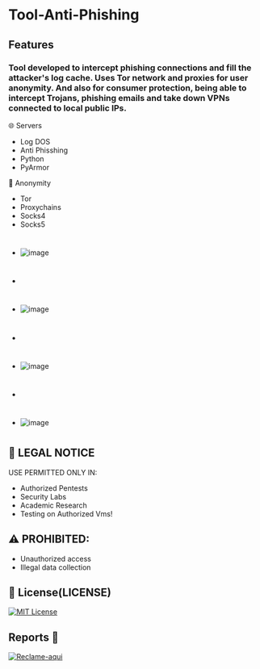 # Tool-Anti-Phishing


## Features
### Tool developed to intercept phishing connections and fill the attacker's log cache. Uses Tor network and proxies for user anonymity. And also for consumer protection, being able to intercept Trojans, phishing emails and take down VPNs connected to local public IPs.

🌐 Servers
- Log DOS
- Anti Phisshing
- Python
- PyArmor

📍 Anonymity
- Tor
- Proxychains
- Socks4
- Socks5

#
  
 - ![image](https://github.com/user-attachments/assets/2c55c1ee-1e0d-4bb8-9f83-6089dce40467)
 - #
- ![image](https://github.com/user-attachments/assets/d7d0e122-bed9-44ac-bdd1-d8503a5304a7)
- #
 - ![image](https://github.com/user-attachments/assets/f70a07df-928b-4d36-8de9-a98b942bb84f)
- #
- ![image](https://github.com/user-attachments/assets/3eca3efe-6e37-4c50-87e3-096ea38b1994)



#



## 🔐 LEGAL NOTICE
USE PERMITTED ONLY IN:
- Authorized Pentests
- Security Labs
- Academic Research
- Testing on Authorized Vms!
  
## ⚠️ PROHIBITED:
- Unauthorized access
- Illegal data collection

## 📜 License(LICENSE)
[![MIT License](https://img.shields.io/badge/License-MIT-red.svg)](https://github.com/cesarbtakeda/Tool-Anti-Phishing/blob/main/LICENSE)


##  Reports 📱
[![Reclame-aqui](https://img.shields.io/badge/complain-_here-red)](https://github.com/cesarbtakeda/Tool-Anti-Phishing/issues)  
